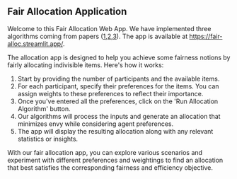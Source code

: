 ## Fair Allocation Application

Welcome to this Fair Allocation Web App. We have implemented three algorithms coming from papers ([1](https://arxiv.org/pdf/2112.04166.pdf),[2](https://arxiv.org/pdf/2206.05879.pdf),[3](https://www.sciencedirect.com/science/article/abs/pii/S0165489619300599)). The app is available at https://fair-alloc.streamlit.app/. 

<!-- ![Welcome Page](./resource/welcome.png) -->

The allocation app is designed to help you achieve some fairness notions by fairly allocating indivisible items. Here's how it works:

1. Start by providing the number of participants and the available items.
2. For each participant, specify their preferences for the items. You can assign weights to these preferences to reflect their importance.
3. Once you've entered all the preferences, click on the 'Run Allocation Algorithm' button.
4. Our algorithms will process the inputs and generate an allocation that minimizes envy while considering  agent preferences.
5. The app will display the resulting allocation along with any relevant statistics or insights.

With our fair allocation app, you can explore various scenarios and experiment with different preferences and weightings to find an allocation that best satisfies the corresponding fairness and efficiency objective.